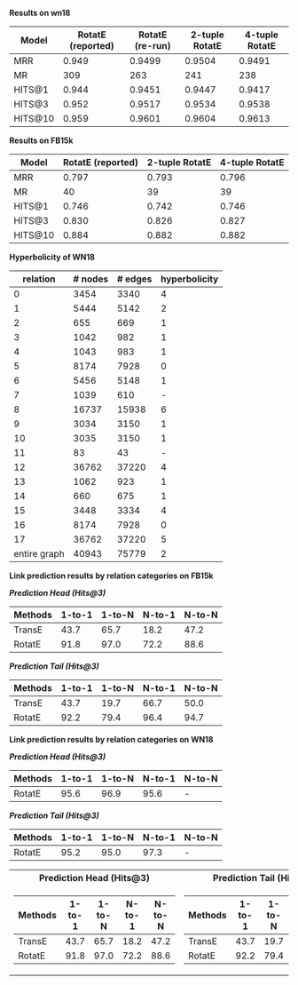 **Results on wn18**

| Model | RotatE (reported) | RotatE (re-run) | 2-tuple RotatE | 4-tuple RotatE |
|-------------|-------------|-------------|-------------|-------------|
| MRR | 0.949 | 0.9499 | 0.9504 | 0.9491
| MR | 309 | 263 | 241 | 238
| HITS@1 | 0.944 | 0.9451 | 0.9447 | 0.9417
| HITS@3 | 0.952 | 0.9517 | 0.9534 | 0.9538
| HITS@10 | 0.959 | 0.9601 | 0.9604 | 0.9613


**Results on FB15k**

| Model | RotatE (reported) | 2-tuple RotatE | 4-tuple RotatE |
|-------------|-------------|-------------|-------------|
| MRR | 0.797 | 0.793 | 0.796
| MR | 40 | 39 | 39
| HITS@1 | 0.746 | 0.742 | 0.746
| HITS@3 | 0.830 | 0.826 | 0.827
| HITS@10 | 0.884 | 0.882 | 0.882



**Hyperbolicity of WN18**

| relation | # nodes | # edges | hyperbolicity |
|-------------|-------------|-------------|-------------|
|  0  |   3454  |   3340  | 4  |
|  1  |   5444  |   5142  | 2  |
|  2  |    655  |    669  | 1  |
|  3  |   1042  |    982  | 1  |
|  4  |   1043  |    983  | 1  |
|  5  |   8174  |   7928  | 0  |
|  6  |   5456  |   5148  | 1  |
|  7  |   1039  |    610  | -  |
|  8  |  16737  |  15938  | 6  |
|  9  |   3034  |   3150  | 1  |
|  10  |   3035  |   3150  | 1  |
|  11  |     83  |     43  | -  |
|  12  |  36762  |  37220  | 4  |
|  13  |   1062  |    923  | 1  |
|  14  |    660  |    675  | 1  |
|  15  |   3448  |   3334  | 4  |
|  16  |   8174  |   7928  | 0  |
|  17  |  36762  |  37220  | 5  |
| entire graph | 40943 | 75779| 2 |




**Link prediction results by relation categories on FB15k**

***Prediction Head (Hits@3)***

| Methods | 1-to-1 | 1-to-N | N-to-1 | N-to-N |
|-------------|-------------|-------------|-------------|-------------|
| TransE | 43.7 | 65.7 | 18.2 | 47.2 |
|  RotatE | 91.8 | 97.0 | 72.2 | 88.6 |
 
 ***Prediction Tail (Hits@3)***
 
| Methods | 1-to-1 | 1-to-N | N-to-1 | N-to-N |
|-------------|-------------|-------------|-------------|-------------|
| TransE | 43.7 | 19.7 | 66.7 | 50.0 | 
| RotatE | 92.2 | 79.4 | 96.4 | 94.7 |
 
 
 **Link prediction results by relation categories on WN18**
 
***Prediction Head (Hits@3)***

| Methods | 1-to-1 | 1-to-N | N-to-1 | N-to-N |
|-------------|-------------|-------------|-------------|-------------|
| RotatE | 95.6 | 96.9 | 95.6 | - | 

 ***Prediction Tail (Hits@3)***
 
| Methods | 1-to-1 | 1-to-N | N-to-1 | N-to-N |
|-------------|-------------|-------------|-------------|-------------|
| RotatE | 95.2 | 95.0 | 97.3 | - |
 
 
<table>
<tr><th>Prediction Head (Hits@3)</th><th>Prediction Tail (Hits@3)</th></tr>
<tr><td>

| Methods | 1-to-1 | 1-to-N | N-to-1 | N-to-N |
|-------------|-------------|-------------|-------------|-------------|
| TransE | 43.7 | 65.7 | 18.2 | 47.2 |
|  RotatE | 91.8 | 97.0 | 72.2 | 88.6 |

</td><td>

| Methods | 1-to-1 | 1-to-N | N-to-1 | N-to-N |
|-------------|-------------|-------------|-------------|-------------|
| TransE | 43.7 | 19.7 | 66.7 | 50.0 | 
| RotatE | 92.2 | 79.4 | 96.4 | 94.7 |

</td></tr> </table>